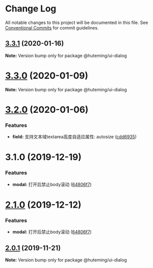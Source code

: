 # Change Log

All notable changes to this project will be documented in this file.
See [Conventional Commits](https://conventionalcommits.org) for commit guidelines.

## [3.3.1](https://github.com/huteming/huteming-ui/compare/v3.3.0...v3.3.1) (2020-01-16)

**Note:** Version bump only for package @huteming/ui-dialog





# [3.3.0](https://github.com/huteming/huteming-ui/compare/v3.2.0...v3.3.0) (2020-01-09)

**Note:** Version bump only for package @huteming/ui-dialog





# [3.2.0](https://github.com/huteming/huteming-ui/compare/v3.1.0...v3.2.0) (2020-01-06)


### Features

* **field:** 支持文本域textarea高度自适应属性: autosize ([cdd6935](https://github.com/huteming/huteming-ui/commit/cdd6935bf8dc044f5851c4a79508f633feeb711a))





# 3.1.0 (2019-12-19)


### Features

* **modal:** 打开后禁止body滚动 ([64806f7](https://github.com/huteming/huteming-ui/commit/64806f789e060ce1c53309a28b5a35f06d511f8a))





# [2.1.0](https://github.com/huteming/huteming-ui/compare/@huteming/ui-dialog@2.0.1...@huteming/ui-dialog@2.1.0) (2019-12-12)


### Features

* **modal:** 打开后禁止body滚动 ([64806f7](https://github.com/huteming/huteming-ui/commit/64806f789e060ce1c53309a28b5a35f06d511f8a))





## [2.0.1](https://github.com/huteming/huteming-ui/compare/@huteming/ui-dialog@2.0.0...@huteming/ui-dialog@2.0.1) (2019-11-21)

**Note:** Version bump only for package @huteming/ui-dialog
